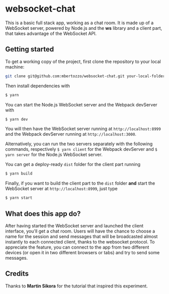 # websocket-chat
This is a basic full stack app, working as a chat room. It is made up of a WebSocket server, powered by Node.js and the **ws** library and a client part, that takes advantage of the WebSocket API.

## Getting started
To get a working copy of the project, first clone the repository to your local machine:

```bash
git clone git@github.com:mbertozzo/websocket-chat.git your-local-folder
```

Then install dependencies with

```bash
$ yarn
```

You can start the Node.js WebSocket server and the Webpack devServer with

```bash
$ yarn dev
```

You will then have the WebSocket server running at `http://localhost:8999` and the Webpack devServer running at `http://localhost:3000`.

Alternatively, you can run the two servers separately with the following commands, respectively `$ yarn client` for the Webpack devServer and `$ yarn server` for the Node.js WebSocket server.

You can get a deploy-ready `dist` folder for the client part running 

```bash
$ yarn build
```

Finally, if you want to build the client part to the `dist` folder **and** start the WebSocket server at `http://localhost:8999`, just type

```bash
$ yarn start
```

## What does this app do?
After having started the WebSocket server and launched the client interface, you'll get a chat room. Users will have the chance to choose a name for the session and send messages that will be broadcasted almost instantly to each connected client, thanks to the websocket protocol. To appreciate the feature, you can connect to the app from two different devices (or open it in two different browsers or tabs) and try to send some messages.

## Credits
Thanks to **Martin Sikora** for the tutorial that inspired this experiment.
